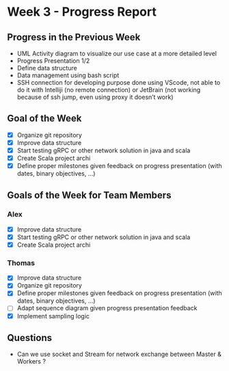 # Week 3 - Progress Report

## Progress in the Previous Week

- UML Activity diagram to visualize our use case at a more detailed level
- Progress Presentation 1/2
- Define data structure
- Data management using bash script
- SSH connection for developing purpose done using VScode, not able to do it with Intelliji (no remote connection) or JetBrain (not working because of ssh jump, even using proxy it doesn’t work)

## Goal of the Week

- [x] Organize git repository
- [x] Improve data structure
- [x] Start testing gRPC or other network solution in java and scala
- [x] Create Scala project archi
- [x] Define proper milestones given feedback on progress presentation (with dates, binary objectives, ...)

## Goals of the Week for Team Members

### Alex

- [x] Improve data structure
- [x] Start testing gRPC or other network solution in java and scala
- [x] Create Scala project archi

### Thomas

- [x] Improve data structure
- [x] Organize git repository
- [x] Define proper milestones given feedback on progress presentation (with dates, binary objectives, ...)
- [ ] Adapt sequence diagram given progress presentation feedback
- [x] Implement sampling logic

## Questions

- Can we use socket and Stream for network exchange between Master & Workers ?
